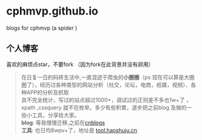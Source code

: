 # cphmvp.github.io
blogs for cphmvp (a spider )
## 个人博客


喜欢的麻烦点star，不要fork （因为fork在此背景并没有卵用）

> 在日复一日的码砖生活中,一直混迹于爬虫的**小圈圈**（ps 现在可以算是大圈圈了），经历过各种类型的网站分析（社交，论坛，电商，纸媒，视频）、各种APP的分析及抓取<br>
> 具不完全统计，写过的站点超过1000+，调试过的正则差不多也1w+了 ，xpath ,cssquery 就不在枚举。多少有些积累，逐步把之前blog 及做的一些小工具，分享给大家。<br>
**blog**: 等我慢慢迁移,之前在[cnblogs](http://cphmvp.cnblogs.co)<br>
**工具**:  也日均8wpv+了，地址是 [tool.haoshuju.cn](http://tool.haoshuju.cn/)<br>
